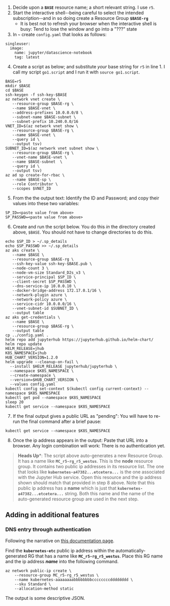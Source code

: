 1. Decide upon a **`BASE`** resource name; a short relevant string. I use `r5`. 
2. Start the interactive shell--being careful to select the intended subscription--and in so doing create a Resource Group **`$BASE-rg`**
    - It is best not to refresh your browser when the interactive shell is busy: Tend to lose the window and go into a "???" state
3. In **`~`** create `config.yaml` that looks as follows: 

```
singleuser:
  image:
    name: jupyter/datascience-notebook
    tag: latest
```

4. Create a script as below; and substitute *your* base string for `r5` in line 1. I call my script `go1.script` 
and I run it with `source go1.script`. 


```
BASE=r5
mkdir $BASE
cd $BASE
ssh-keygen -f ssh-key-$BASE
az network vnet create \
   --resource-group $BASE-rg \
   --name $BASE-vnet \
   --address-prefixes 10.0.0.0/8 \
   --subnet-name $BASE-subnet \
   --subnet-prefix 10.240.0.0/16
VNET_ID=$(az network vnet show \
   --resource-group $BASE-rg \
   --name $BASE-vnet \
   --query id \
   --output tsv)
SUBNET_ID=$(az network vnet subnet show \
   --resource-group $BASE-rg \
   --vnet-name $BASE-vnet \
   --name $BASE-subnet  \
   --query id \
   --output tsv)
az ad sp create-for-rbac \
   --name $BASE-sp \
   --role Contributor \
   --scopes $VNET_ID
```


5. From the the output text: Identify the ID and Password; and copy their values into these two variables:


```
SP_ID=<paste value from above>
SP_PASSWD=<paste value from above>
```


6. Create and run the script below. You do this *in* the directory created above, `$BASE`. You should not have to change directories to do this.


```
echo $SP_ID > ~/.sp_details
echo $SP_PASSWD >> ~/.sp_details
az aks create \
   --name $BASE \
   --resource-group $BASE-rg \
   --ssh-key-value ssh-key-$BASE.pub \
   --node-count 3 \
   --node-vm-size Standard_D2s_v3 \
   --service-principal $SP_ID \
   --client-secret $SP_PASSWD \
   --dns-service-ip 10.0.0.10 \
   --docker-bridge-address 172.17.0.1/16 \
   --network-plugin azure \
   --network-policy azure \
   --service-cidr 10.0.0.0/16 \
   --vnet-subnet-id $SUBNET_ID \
   --output table
az aks get-credentials \
   --name $BASE \
   --resource-group $BASE-rg \
   --output table
cp ../config.yaml .
helm repo add jupyterhub https://jupyterhub.github.io/helm-chart/
helm repo update
HELM_RELEASE=jhub
K8S_NAMESPACE=jhub
HUB_CHART_VERSION=1.2.0
helm upgrade --cleanup-on-fail \
  --install $HELM_RELEASE jupyterhub/jupyterhub \
  --namespace $K8S_NAMESPACE \
  --create-namespace \
  --version=$HUB_CHART_VERSION \
  --values config.yaml
kubectl config set-context $(kubectl config current-context) --namespace $K8S_NAMESPACE
kubectl get pod --namespace $K8S_NAMESPACE
sleep 20
kubectl get service --namespace $K8S_NAMESPACE
```


7. If the final output gives a public URL as "pending": You will have to re-run the
final command after a brief pause:


```
kubectl get service --namespace $K8S_NAMESPACE
```

8. Once the ip address appears in the output: Paste that URL into a browser. Any login combination will work: There is no authentication yet.



> **Heads Up***: The script above auto-generates a new Resource Group. It has a name like **`MC_r5-rg_r5_westus`**.
> This is the **node** resource group.
> It contains two public ip addresses in its resource list. The one that looks like **`kubernetes-a47382...etcetera...`**
> is the one associated with the Jupyter Hub service. Open this resource and the ip address shown should match that provided in 
> step 8 above. Note that this public ip address has a **name** which is just that **`kubernetes-a47382...etcetera...`**
> string. Both this name and the name of the auto-generated resource group are used in the next step.


## Adding in additional features


### DNS entry through authentication


Following the narrative on [this documentation page](https://docs.microsoft.com/en-us/azure/aks/static-ip#apply-a-dns-label-to-the-service).


Find the **`kubernetes-etc`** public ip address within the automatically-generated RG that has a name like **`MC_r5-rg_r5_westus`**.
Place this RG name and the ip address ***name*** into the following command. 


```
az network public-ip create \
    --resource-group MC_r5-rg_r5_westus \
    --name kubernetes-aaaaaaaabbbbbbbbccccccccdddddddd \
    --sku Standard \
    --allocation-method static
```


The output is some descriptive JSON. 




